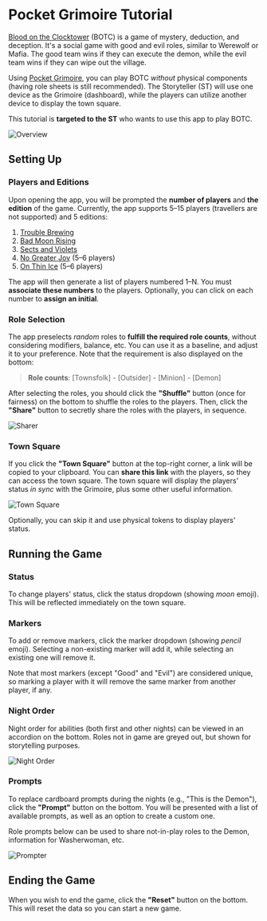 <!-- ghmd tutorial.md --embed-css --dark -->

# Pocket Grimoire Tutorial

[Blood on the Clocktower](https://bloodontheclocktower.com/) (BOTC) is a game of mystery, deduction, and deception. It's a social game with good and evil roles, similar to Werewolf or Mafia. The good team wins if they can execute the demon, while the evil team wins if they can wipe out the village.

Using [Pocket Grimoire](/), you can play BOTC _without_ physical components (having role sheets is still recommended). The Storyteller (ST) will use one device as the Grimoire (dashboard), while the players can utilize another device to display the town square.

This tutorial is **targeted to the ST** who wants to use this app to play BOTC.

![Overview](tutorial-overview.png)

## Setting Up

### Players and Editions

Upon opening the app, you will be prompted the **number of players** and **the edition** of the game. Currently, the app supports 5–15 players (travellers are not supported) and 5 editions:

1. [Trouble Brewing](tb.pdf)
2. [Bad Moon Rising](bmr.pdf)
3. [Sects and Violets](sv.pdf)
4. [No Greater Joy](ngj.pdf) (5–6 players)
5. [On Thin Ice](oti.pdf) (5–6 players)

The app will then generate a list of players numbered 1–N. You must **associate these numbers** to the players. Optionally, you can click on each number to **assign an initial**.

### Role Selection

The app preselects _random_ roles to **fulfill the required role counts**, without considering modifiers, balance, etc. You can use it as a baseline, and adjust it to your preference. Note that the requirement is also displayed on the bottom:

> **Role counts**: [Townsfolk] - [Outsider] - [Minion] - [Demon]

After selecting the roles, you should click the **"Shuffle"** button (once for fairness) on the bottom to shuffle the roles to the players. Then, click the **"Share"** button to secretly share the roles with the players, in sequence.

![Sharer](tutorial-sharer.png)

### Town Square

If you click the **"Town Square"** button at the top-right corner, a link will be copied to your clipboard. You can **share this link** with the players, so they can access the town square. The town square will display the players' status _in sync_ with the Grimoire, plus some other useful information.

![Town Square](tutorial-townsquare.png)

Optionally, you can skip it and use physical tokens to display players' status.

## Running the Game

### Status

To change players' status, click the status dropdown (showing _moon_ emoji). This will be reflected immediately on the town square.

### Markers

To add or remove markers, click the marker dropdown (showing _pencil_ emoji). Selecting a non-existing marker will add it, while selecting an existing one will remove it.

Note that most markers (except "Good" and "Evil") are considered unique, so marking a player with it will remove the same marker from another player, if any.

### Night Order

Night order for abilities (both first and other nights) can be viewed in an accordion on the bottom. Roles not in game are greyed out, but shown for storytelling purposes.

![Night Order](tutorial-nightorder.png)

### Prompts

To replace cardboard prompts during the nights (e.g., "This is the Demon"), click the **"Prompt"** button on the bottom. You will be presented with a list of available prompts, as well as an option to create a custom one.

Role prompts below can be used to share not-in-play roles to the Demon, information for Washerwoman, etc.

![Prompter](tutorial-prompter.png)

## Ending the Game

When you wish to end the game, click the **"Reset"** button on the bottom. This will reset the data so you can start a new game.
